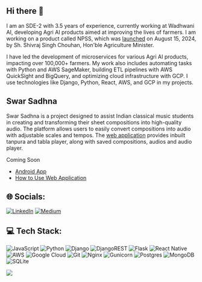 ## Hi there 👋

I am an SDE-2 with 3.5 years of experience, currently working at Wadhwani AI, developing Agri AI products aimed at improving the lives of farmers. I am working on a product called NPSS, which was [launched](https://www.linkedin.com/posts/wadhwani-ai-2018_aiinagriculture-aiforsocialimpact-artificialintelligence-ugcPost-7231526953558716416-eqon?utm_source=share&utm_medium=member_desktop) on August 15, 2024, by Sh. Shivraj Singh Chouhan, Hon'ble Agriculture Minister.

I have led the development of microservices for various Agri AI products, impacting over 100,000+ farmers. My work also includes automating tasks with Python and AWS SageMaker, building ETL pipelines with AWS QuickSight and BigQuery, and optimizing cloud infrastructure with GCP. I use technologies like Django, Python, React, AWS, and GCP in my projects.

## Swar Sadhna

Swar Sadhna is a project designed to assist Indian classical music students in creating and transforming their sheet compositions into high-quality audio. The platform allows users to easily convert compositions into audio with adjustable scales and tempos. The [web application](http://www.swarsadhna.in/) provides inbuilt tanpura and tabla player, along with saved compositions, audios and audio player.

Coming Soon
- [Android App]()
- [How to Use Web Application]()


## 🌐 Socials:
[![LinkedIn](https://img.shields.io/badge/LinkedIn-%230077B5.svg?logo=linkedin&logoColor=white)](https://linkedin.com/in/sarthakmaheshwari98) [![Medium](https://img.shields.io/badge/Medium-12100E?logo=medium&logoColor=white)](https://medium.com/@maheshwarisarthak1998) 

## 💻 Tech Stack:
![JavaScript](https://img.shields.io/badge/javascript-%23323330.svg?style=for-the-badge&logo=javascript&logoColor=%23F7DF1E) ![Python](https://img.shields.io/badge/python-3670A0?style=for-the-badge&logo=python&logoColor=ffdd54) ![Django](https://img.shields.io/badge/django-%23092E20.svg?style=for-the-badge&logo=django&logoColor=white) ![DjangoREST](https://img.shields.io/badge/DJANGO-REST-ff1709?style=for-the-badge&logo=django&logoColor=white&color=ff1709&labelColor=gray) ![Flask](https://img.shields.io/badge/flask-%23000.svg?style=for-the-badge&logo=flask&logoColor=white) ![React Native](https://img.shields.io/badge/react_native-%2320232a.svg?style=for-the-badge&logo=react&logoColor=%2361DAFB) ![AWS](https://img.shields.io/badge/AWS-%23FF9900.svg?style=for-the-badge&logo=amazon-aws&logoColor=white) ![Google Cloud](https://img.shields.io/badge/GoogleCloud-%234285F4.svg?style=for-the-badge&logo=google-cloud&logoColor=white) ![Git](https://img.shields.io/badge/git-%23F05033.svg?style=for-the-badge&logo=git&logoColor=white) ![Nginx](https://img.shields.io/badge/nginx-%23009639.svg?style=for-the-badge&logo=nginx&logoColor=white) ![Gunicorn](https://img.shields.io/badge/gunicorn-%298729.svg?style=for-the-badge&logo=gunicorn&logoColor=white) ![Postgres](https://img.shields.io/badge/postgres-%23316192.svg?style=for-the-badge&logo=postgresql&logoColor=white) ![MongoDB](https://img.shields.io/badge/MongoDB-%234ea94b.svg?style=for-the-badge&logo=mongodb&logoColor=white) ![SQLite](https://img.shields.io/badge/sqlite-%2307405e.svg?style=for-the-badge&logo=sqlite&logoColor=white)

[![](https://visitcount.itsvg.in/api?id=iamsarthakm&icon=0&color=0)](https://visitcount.itsvg.in)

<!-- Proudly created with GPRM ( https://gprm.itsvg.in ) -->
